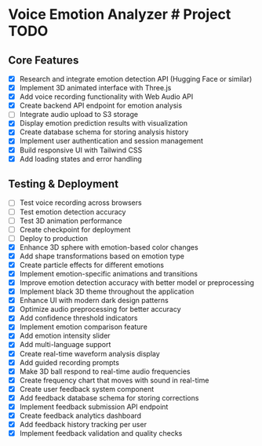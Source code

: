 # Voice Emotion Analyzer # Project TODO

## Core Features
- [x] Research and integrate emotion detection API (Hugging Face or similar)
- [x] Implement 3D animated interface with Three.js
- [x] Add voice recording functionality with Web Audio API
- [x] Create backend API endpoint for emotion analysis
- [ ] Integrate audio upload to S3 storage
- [x] Display emotion prediction results with visualization
- [x] Create database schema for storing analysis history
- [x] Implement user authentication and session management
- [x] Build responsive UI with Tailwind CSS
- [x] Add loading states and error handling

## Testing & Deployment
- [ ] Test voice recording across browsers
- [ ] Test emotion detection accuracy
- [ ] Test 3D animation performance
- [ ] Create checkpoint for deployment
- [ ] Deploy to production
- [x] Enhance 3D sphere with emotion-based color changes
- [x] Add shape transformations based on emotion type
- [x] Create particle effects for different emotions
- [x] Implement emotion-specific animations and transitions
- [x] Improve emotion detection accuracy with better model or preprocessing
- [x] Implement black 3D theme throughout the application
- [x] Enhance UI with modern dark design patterns
- [x] Optimize audio preprocessing for better accuracy
- [x] Add confidence threshold indicators
- [x] Implement emotion comparison feature
- [x] Add emotion intensity slider
- [x] Add multi-language support
- [x] Create real-time waveform analysis display
- [x] Add guided recording prompts
- [x] Make 3D ball respond to real-time audio frequencies
- [x] Create frequency chart that moves with sound in real-time
- [x] Create user feedback system component
- [x] Add feedback database schema for storing corrections
- [x] Implement feedback submission API endpoint
- [x] Create feedback analytics dashboard
- [x] Add feedback history tracking per user
- [x] Implement feedback validation and quality checks
